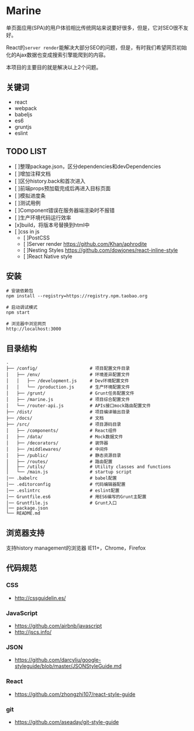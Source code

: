 # Marine
单页面应用(SPA)的用户体验相比传统网站来说要好很多，但是，它对SEO很不友好。

React的`server render`能解决大部分SEO的问题，但是，有时我们希望网页初始化的Ajax数据也变成搜索引擎能爬到的内容。

本项目的主要目的就是解决以上2个问题。

## 关键词
* react
* webpack
* babeljs
* es6
* gruntjs
* eslint

## TODO LIST
- [ ]整理package.json，区分dependencies和devDependencies
- [ ]增加注释文档
- [ ]区分history.back和首次进入
- [ ]前端props预加载完成后再进入目标页面
- [ ]模拟进度条
- [ ]测试用例
- [ ]Component错误在服务器端渲染时不报错
- [ ]生产环境代码运行效率
- [x]build，将版本号替换到html中
- [ ]css in js
  - [ ]PostCSS
  - [ ]Server render https://github.com/Khan/aphrodite
  - [ ]Nesting Styles https://github.com/dowjones/react-inline-style
  - [ ]React Native style

## 安装

```shell
# 安装依赖包
npm install --registry=https://registry.npm.taobao.org

# 启动调试模式
npm start

# 浏览器中浏览网页
http://localhost:3000
```

## 目录结构

```
.
├── /config/                    # 项目配置文件目录
│   ├── /env/                   # 环境差异配置文件
│   │   ├── /development.js     # Dev环境配置文件
│   │   └── /production.js      # 生产环境配置文件
│   ├── /grunt/                 # Grunt任务配置文件
│   ├── /marine.js              # 项目综合配置文件
│   └── /router-api.js          # APIs接口mock路由配置文件
├── /dist/                      # 项目编译输出目录
├── /docs/                      # 文档
├── /src/                       # 项目源码目录
│   ├── /components/            # React组件
│   ├── /data/                  # Mock数据文件
│   ├── /decorators/            # 装饰器
│   ├── /middlewares/           # 中间件
│   ├── /public/                # 静态资源目录
│   ├── /routes/                # 路由配置
│   ├── /utils/                 # Utility classes and functions
│   └── /main.js                # startup script
│── .babelrc                    # babel配置
│── .editorconfig               # 代码编辑器配置
│── .eslintrc                   # eslint配置
│── Gruntfile.es6               # 用ES6编写的Grunt主配置
│── Gruntfile.js                # Grunt入口
│── package.json
└── README.md                   
```

## 浏览器支持
支持history management的浏览器
IE11+，Chrome，Firefox

## 代码规范

### CSS
* http://cssguidelin.es/

### JavaScript
* https://github.com/airbnb/javascript
* http://jscs.info/

### JSON
* https://github.com/darcyliu/google-styleguide/blob/master/JSONStyleGuide.md

### React
* https://github.com/zhongzhi107/react-style-guide

### git
* https://github.com/aseaday/git-style-guide
